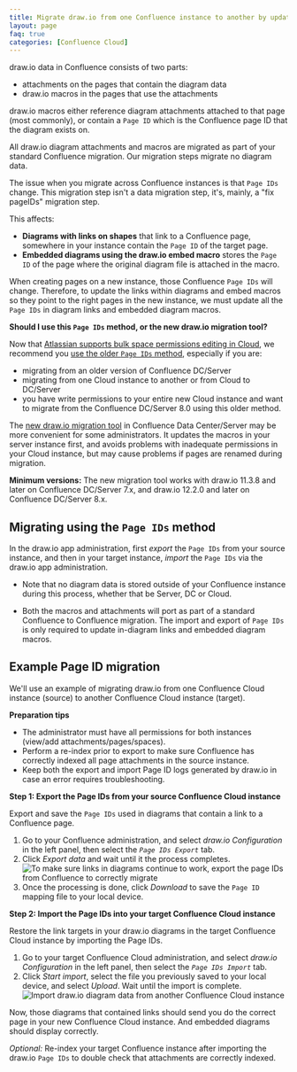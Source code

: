 ```yaml
---
title: Migrate draw.io from one Confluence instance to another by updating PageIDs
layout: page
faq: true
categories: [Confluence Cloud]
---
```


draw.io data in Confluence consists of two parts:

* attachments on the pages that contain the diagram data
* draw.io macros in the pages that use the attachments

draw.io macros either reference diagram attachments attached to that page (most commonly), or contain a ``Page ID`` which is the Confluence page ID that the diagram exists on.

All draw.io diagram attachments and macros are migrated as part of your standard Confluence migration. Our migration steps migrate no diagram data.

The issue when you migrate across Confluence instances is that ``Page IDs`` change. This migration step isn't a data migration step, it's, mainly, a "fix pageIDs" migration step.

This affects:
* **Diagrams with links on shapes** that link to a Confluence page, somewhere in your instance contain the ``Page ID`` of the target page. 
* **Embedded diagrams using the draw.io embed macro** stores the ``Page ID`` of the page where the original diagram file is attached in the macro.

When creating pages on a new instance, those Confluence ``Page IDs`` will change. Therefore, to update the links within diagrams and embed macros so they point to the right pages in the new instance, we must update all the ``Page IDs`` in diagram links and embedded diagram macros. 

**Should I use this ``Page IDs`` method, or the new draw.io migration tool?**

Now that [Atlassian supports bulk space permissions editing in Cloud](https://jira.atlassian.com/browse/CONFCLOUD-1053), we recommend you [use the older ``Page IDs`` method](/doc/faq/migrate-drawio-confluence.html), especially if you are: 
* migrating from an older version of Confluence DC/Server
* migrating from one Cloud instance to another or from Cloud to DC/Server
* you have write permissions to your entire new Cloud instance and want to migrate from the Confluence DC/Server 8.0 using this older method.

The [new draw.io migration tool](/blog/confluence-drawio-migration.html) in Confluence Data Center/Server may be more convenient for some administrators. It updates the macros in your server instance first, and avoids problems with inadequate permissions in your Cloud instance, but may cause problems if pages are renamed during migration. 

**Minimum versions:** The new migration tool works with draw.io 11.3.8 and later on Confluence DC/Server 7.x, and draw.io 12.2.0 and later on Confluence DC/Server 8.x.

## Migrating using the ``Page IDs`` method

In the draw.io app administration, first _export_ the ``Page IDs`` from your source instance, and then in your target instance, _import_ the ``Page IDs`` via the draw.io app administration. 

* Note that no diagram data is stored outside of your Confluence instance during this process, whether that be Server, DC or Cloud.

* Both the macros and attachments will port as part of a standard Confluence to Confluence migration. The import and export of ``Page IDs`` is only required to update in-diagram links and embedded diagram macros.


## Example Page ID migration

We'll use an example of migrating draw.io from one Confluence Cloud instance (source) to another Confluence Cloud instance (target).

**Preparation tips** 
* The administrator must have all permissions for both instances (view/add attachments/pages/spaces). 
* Perform a re-index prior to export to make sure Confluence has correctly indexed all page attachments in the source instance.
* Keep both the export and import Page ID logs generated by draw.io in case an error requires troubleshooting.

**Step 1: Export the Page IDs from your source Confluence Cloud instance**

Export and save the ``Page IDs`` used in diagrams that contain a link to a Confluence page.

1. Go to your Confluence administration, and select _draw.io Configuration_ in the left panel, then select the _``Page IDs Export``_ tab.
2. Click _Export data_ and wait until it the process completes.
<br /><img src="/assets/img/blog/confluence-cloud-export-pageids.png" style="max-width:100%;height:auto;" alt="To make sure links in diagrams continue to work, export the page IDs from Confluence to correctly migrate">
1. Once the processing is done, click _Download_ to save the ``Page ID`` mapping file to your local device.

**Step 2: Import the Page IDs into your target Confluence Cloud instance**

Restore the link targets in your draw.io diagrams in the target Confluence Cloud instance by importing the Page IDs.

1. Go to your target Confluence Cloud administration, and select _draw.io Configuration_ in the left panel, then select the _``Page IDs Import``_ tab.
2. Click _Start import_, select the file you previously saved to your local device, and select _Upload_. Wait until the import is complete.
<br /><img src="/assets/img/blog/confluence-cloud-import-pageids.png" style="max-width:100%;height:auto;" alt="Import draw.io diagram data from another Confluence Cloud instance">

Now, those diagrams that contained links should send you do the correct page in your new Confluence Cloud instance. And embedded diagrams should display correctly.

_Optional:_ Re-index your target Confluence instance after importing the draw.io ``Page IDs`` to double check that attachments are correctly indexed.